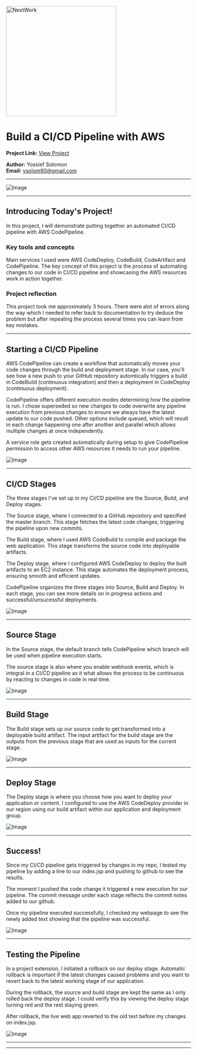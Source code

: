 <img src="https://cdn.prod.website-files.com/677c400686e724409a5a7409/6790ad949cf622dc8dcd9fe4_nextwork-logo-leather.svg" alt="NextWork" width="300" />

# Build a CI/CD Pipeline with AWS

**Project Link:** [View Project](http://learn.nextwork.org/projects/aws-devops-codepipeline-updated)

**Author:** Yossief Solomon  
**Email:** ysolom90@gmail.com

---

![Image](http://learn.nextwork.org/sparkling_violet_festive_wombat/uploads/aws-devops-codepipeline-updated_fbdetger)

---

## Introducing Today's Project!

In this project, I will demonstrate putting together an automated CI/CD pipeline with AWS CodePipeline. 

### Key tools and concepts

Main services I used were AWS CodeDeploy, CodeBuild, CodeArtifact and CodePipeline. The key concept of this project is the process of automating changes to our code in CI/CD pipeline and showcasing the AWS resources work in action together. 

### Project reflection

This project took me approximately 3 hours. There were alot of errors along the way which I needed to refer back to documentation to try deduce the problem but after repeating the process several times you can learn from key mistakes. 

---

## Starting a CI/CD Pipeline

AWS CodePipeline can create a workflow that automatically moves your code changes through the build and deployment stage. In our case, you'll see how a new push to your GitHub repository automtically triggers a build in CodeBuild (continuous integration) and then a deployment in CodeDeploy (continuous deployment).

CodePipeline offers different execution modes determining how the pipeline is run. I chose superseded so new changes to code overwrite any pipeline execution from previous changes to ensure we always have the latest update to our code pushed. Other options include queued, which will result in each change happening one after another and parallel which allows multiple changes at once independently. 

A service role gets created automatically during setup to give CodePipeline permission to access other AWS resources it needs to run your pipeline. 

![Image](http://learn.nextwork.org/sparkling_violet_festive_wombat/uploads/aws-devops-codepipeline-updated_gdnhtm)

---

## CI/CD Stages

The three stages I've set up in my CI/CD pipeline are the Source, Build, and Deploy stages.

The Source stage, where I connected to a GitHub repository and specified the master branch. This stage fetches the latest code changes, triggering the pipeline upon new commits.   

The Build stage, where I used AWS CodeBuild to compile and package the web application. This stage transforms the source code into deployable artifacts.   

The Deploy stage, where I configured AWS CodeDeploy to deploy the built artifacts to an EC2 instance. This stage automates the deployment process, ensuring smooth and efficient updates.

CodePipeline organizes the three stages into Source, Build and Deploy. In each stage, you can see more details on in progress actions and successful/unsucessful deployments. 

![Image](http://learn.nextwork.org/sparkling_violet_festive_wombat/uploads/aws-devops-codepipeline-updated_fbdetger)

---

## Source Stage

In the Source stage, the default branch tells CodePipeline which branch will be used when pipeline execution starts. 

The source stage is also where you enable webhook events, which is integral in a CI/CD pipeline as it what allows the process to be continuous by reacting to changes in code in real time. 

![Image](http://learn.nextwork.org/sparkling_violet_festive_wombat/uploads/aws-devops-codepipeline-updated_sergt)

---

## Build Stage

The Build stage sets up our source code to get transformed into a deployable build artifact. The input artifact for the build stage are the outputs from the previous stage that are used as inputs for the current stage.

![Image](http://learn.nextwork.org/sparkling_violet_festive_wombat/uploads/aws-devops-codepipeline-updated_j1k2l3m4)

---

## Deploy Stage

The Deploy stage is where you choose how you want to deploy your application or content. I configured to use the AWS CodeDeploy provider in our region using our build artifact within our application and deployment group. 

![Image](http://learn.nextwork.org/sparkling_violet_festive_wombat/uploads/aws-devops-codepipeline-updated_m4n5o6p7)

---

## Success!

Since my CI/CD pipeline gets triggered by changes in my repo, I tested my pipeline by adding a line to our index.jsp and pushing to github to see the results. 

The moment I pushed the code change it triggered a new execution for our pipeline. The commit message under each stage reflects the commit notes added to our github. 

Once my pipeline executed successfully, I checked my webpage to see the newly added text showing that the pipeline was successful. 

![Image](http://learn.nextwork.org/sparkling_violet_festive_wombat/uploads/aws-devops-codepipeline-updated_e1f2g3h4)

---

## Testing the Pipeline

In a project extension, I initiated a rollback on our deploy stage. Automatic rollback is important if the latest changes caused problems and you want to revert back to the latest working stage of our application. 

During the rollback, the source and build stage are kept the same as I only rolled back the deploy stage. I could verify this by viewing the deploy stage turning red and the rest staying green. 

After rollback, the live web app reverted to the old text before my changes on index.jsp. 

![Image](http://learn.nextwork.org/sparkling_violet_festive_wombat/uploads/aws-devops-codepipeline-updated_sdfgsdfgdf)

---

---
